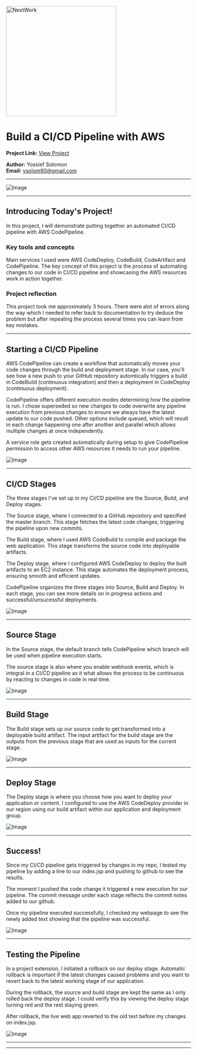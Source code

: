 <img src="https://cdn.prod.website-files.com/677c400686e724409a5a7409/6790ad949cf622dc8dcd9fe4_nextwork-logo-leather.svg" alt="NextWork" width="300" />

# Build a CI/CD Pipeline with AWS

**Project Link:** [View Project](http://learn.nextwork.org/projects/aws-devops-codepipeline-updated)

**Author:** Yossief Solomon  
**Email:** ysolom90@gmail.com

---

![Image](http://learn.nextwork.org/sparkling_violet_festive_wombat/uploads/aws-devops-codepipeline-updated_fbdetger)

---

## Introducing Today's Project!

In this project, I will demonstrate putting together an automated CI/CD pipeline with AWS CodePipeline. 

### Key tools and concepts

Main services I used were AWS CodeDeploy, CodeBuild, CodeArtifact and CodePipeline. The key concept of this project is the process of automating changes to our code in CI/CD pipeline and showcasing the AWS resources work in action together. 

### Project reflection

This project took me approximately 3 hours. There were alot of errors along the way which I needed to refer back to documentation to try deduce the problem but after repeating the process several times you can learn from key mistakes. 

---

## Starting a CI/CD Pipeline

AWS CodePipeline can create a workflow that automatically moves your code changes through the build and deployment stage. In our case, you'll see how a new push to your GitHub repository automtically triggers a build in CodeBuild (continuous integration) and then a deployment in CodeDeploy (continuous deployment).

CodePipeline offers different execution modes determining how the pipeline is run. I chose superseded so new changes to code overwrite any pipeline execution from previous changes to ensure we always have the latest update to our code pushed. Other options include queued, which will result in each change happening one after another and parallel which allows multiple changes at once independently. 

A service role gets created automatically during setup to give CodePipeline permission to access other AWS resources it needs to run your pipeline. 

![Image](http://learn.nextwork.org/sparkling_violet_festive_wombat/uploads/aws-devops-codepipeline-updated_gdnhtm)

---

## CI/CD Stages

The three stages I've set up in my CI/CD pipeline are the Source, Build, and Deploy stages.

The Source stage, where I connected to a GitHub repository and specified the master branch. This stage fetches the latest code changes, triggering the pipeline upon new commits.   

The Build stage, where I used AWS CodeBuild to compile and package the web application. This stage transforms the source code into deployable artifacts.   

The Deploy stage, where I configured AWS CodeDeploy to deploy the built artifacts to an EC2 instance. This stage automates the deployment process, ensuring smooth and efficient updates.

CodePipeline organizes the three stages into Source, Build and Deploy. In each stage, you can see more details on in progress actions and successful/unsucessful deployments. 

![Image](http://learn.nextwork.org/sparkling_violet_festive_wombat/uploads/aws-devops-codepipeline-updated_fbdetger)

---

## Source Stage

In the Source stage, the default branch tells CodePipeline which branch will be used when pipeline execution starts. 

The source stage is also where you enable webhook events, which is integral in a CI/CD pipeline as it what allows the process to be continuous by reacting to changes in code in real time. 

![Image](http://learn.nextwork.org/sparkling_violet_festive_wombat/uploads/aws-devops-codepipeline-updated_sergt)

---

## Build Stage

The Build stage sets up our source code to get transformed into a deployable build artifact. The input artifact for the build stage are the outputs from the previous stage that are used as inputs for the current stage.

![Image](http://learn.nextwork.org/sparkling_violet_festive_wombat/uploads/aws-devops-codepipeline-updated_j1k2l3m4)

---

## Deploy Stage

The Deploy stage is where you choose how you want to deploy your application or content. I configured to use the AWS CodeDeploy provider in our region using our build artifact within our application and deployment group. 

![Image](http://learn.nextwork.org/sparkling_violet_festive_wombat/uploads/aws-devops-codepipeline-updated_m4n5o6p7)

---

## Success!

Since my CI/CD pipeline gets triggered by changes in my repo, I tested my pipeline by adding a line to our index.jsp and pushing to github to see the results. 

The moment I pushed the code change it triggered a new execution for our pipeline. The commit message under each stage reflects the commit notes added to our github. 

Once my pipeline executed successfully, I checked my webpage to see the newly added text showing that the pipeline was successful. 

![Image](http://learn.nextwork.org/sparkling_violet_festive_wombat/uploads/aws-devops-codepipeline-updated_e1f2g3h4)

---

## Testing the Pipeline

In a project extension, I initiated a rollback on our deploy stage. Automatic rollback is important if the latest changes caused problems and you want to revert back to the latest working stage of our application. 

During the rollback, the source and build stage are kept the same as I only rolled back the deploy stage. I could verify this by viewing the deploy stage turning red and the rest staying green. 

After rollback, the live web app reverted to the old text before my changes on index.jsp. 

![Image](http://learn.nextwork.org/sparkling_violet_festive_wombat/uploads/aws-devops-codepipeline-updated_sdfgsdfgdf)

---

---
